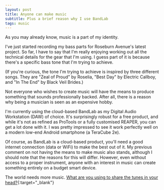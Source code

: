 ```yaml
---
layout: post
title: Anyone can make music
subtitle: Plus a brief reason why I use BandLab
tags: music
---
```


As you may already know, music is a part of my identity.

I've just started recording my bass parts for Roseburn Avenue's latest project. So far, I have to say that I'm really enjoying working out all the technical details for the gear that I'm using. I guess part of it is because there's a specific bass tone that I'm trying to achieve.

(If you're curious, the tone I'm trying to achieve is inspired by three different songs. They are "Zeal of Proud" by Roselia, "Best Day" by Electric Callboy, and "In The End" by Black Veil Brides.)

Not everyone who wishes to create music will have the means to produce something that sounds professionally backed. After all, there is a reason why being a musician is seen as an expensive hobby.

I'm currently using the cloud-based BandLab as my Digital Audio Workstation (DAW) of choice. It's surprisingly robust for a free product, and while it's not as refined as ProTools or a fully customised REAPER, you can get a lot done with it. I was pretty impressed to see it work perfectly well on a modern low-end Android smartphone (a TeraCube 2e).

Of course, as BandLab is a cloud-based product, you'll need a good internet connection (data or WiFi) to make the best out of it. My previous comment on not having the means to make music also stands, although I should note that the reasons for this will differ. However, even without access to a proper instrument, anyone with an interest in music can create something entirely on a budget smart device.

The world needs more music. [What are you using to share the tunes in your head?](https://twitter.com/RBurn_Ave_Zach/status/1559718791386263552){:target="_blank"}
